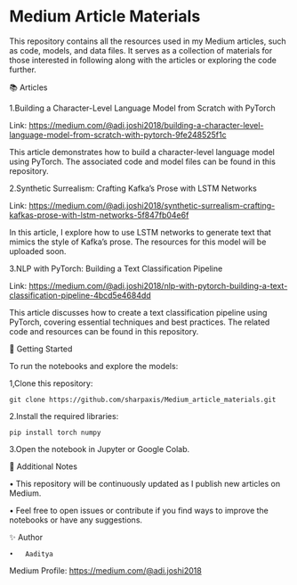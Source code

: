 

# Medium Article Materials

This repository contains all the resources used in my Medium articles, such as code, models, and data files. It serves as a collection of materials for those interested in following along with the articles or exploring the code further.

📚 Articles

1.Building a Character-Level Language Model from Scratch with PyTorch

Link: https://medium.com/@adi.joshi2018/building-a-character-level-language-model-from-scratch-with-pytorch-9fe248525f1c

This article demonstrates how to build a character-level language model using PyTorch. The associated code and model files can be found in this repository.


2.Synthetic Surrealism: Crafting Kafka’s Prose with LSTM Networks

Link: https://medium.com/@adi.joshi2018/synthetic-surrealism-crafting-kafkas-prose-with-lstm-networks-5f847fb04e6f

In this article, I explore how to use LSTM networks to generate text that mimics the style of Kafka’s prose. The resources for this model will be uploaded soon.


3.NLP with PyTorch: Building a Text Classification Pipeline

Link: https://medium.com/@adi.joshi2018/nlp-with-pytorch-building-a-text-classification-pipeline-4bcd5e4684dd

This article discusses how to create a text classification pipeline using PyTorch, covering essential techniques and best practices. The related code and resources can be found in this repository.

🚀 Getting Started

To run the notebooks and explore the models:

1,Clone this repository:

	git clone https://github.com/sharpaxis/Medium_article_materials.git


2.Install the required libraries:

	pip install torch numpy


3.Open the notebook in Jupyter or Google Colab.

📝 Additional Notes

•	This repository will be continuously updated as I publish new articles on Medium.

•	Feel free to open issues or contribute if you find ways to improve the notebooks or have any suggestions.

✨ Author

	•	Aaditya
Medium Profile: https://medium.com/@adi.joshi2018



 
